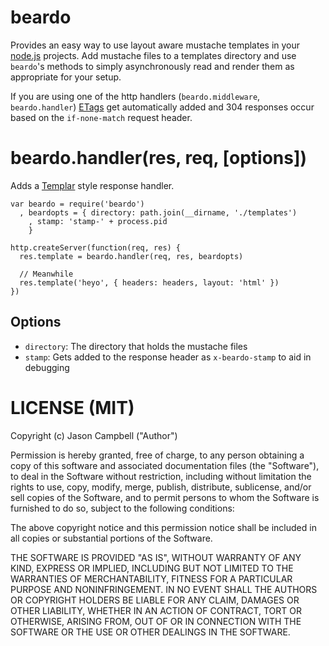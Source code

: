 # beardo

Provides an easy way to use layout aware mustache templates in your [node.js][node] projects. Add mustache files to a templates directory and use `beardo`'s methods to simply asynchronously read and render them as appropriate for your setup.

If you are using one of the http handlers (`beardo.middleware`, `beardo.handler`) [ETags][etags] get automatically added and 304 responses occur based on the `if-none-match` request header.

# beardo.handler(res, req, [options])

Adds a [Templar][templar] style response handler.

    var beardo = require('beardo')
      , beardopts = { directory: path.join(__dirname, './templates')
        , stamp: 'stamp-' + process.pid
        }

    http.createServer(function(req, res) {
      res.template = beardo.handler(req, res, beardopts)

      // Meanwhile
      res.template('heyo', { headers: headers, layout: 'html' })
    })

## Options

* `directory`: The directory that holds the mustache files
* `stamp`: Gets added to the response header as `x-beardo-stamp` to aid in debugging

# LICENSE (MIT)

Copyright (c) Jason Campbell ("Author")

Permission is hereby granted, free of charge, to any person obtaining a copy of this software and associated documentation files (the "Software"), to deal in the Software without restriction, including without limitation the rights to use, copy, modify, merge, publish, distribute, sublicense, and/or sell copies of the Software, and to permit persons to whom the Software is furnished to do so, subject to the following conditions:

The above copyright notice and this permission notice shall be included in all copies or substantial portions of the Software.

THE SOFTWARE IS PROVIDED "AS IS", WITHOUT WARRANTY OF ANY KIND, EXPRESS OR IMPLIED, INCLUDING BUT NOT LIMITED TO THE WARRANTIES OF MERCHANTABILITY, FITNESS FOR A PARTICULAR PURPOSE AND NONINFRINGEMENT. IN NO EVENT SHALL THE AUTHORS OR COPYRIGHT HOLDERS BE LIABLE FOR ANY CLAIM, DAMAGES OR OTHER LIABILITY, WHETHER IN AN ACTION OF CONTRACT, TORT OR OTHERWISE, ARISING FROM, OUT OF OR IN CONNECTION WITH THE SOFTWARE OR THE USE OR OTHER DEALINGS IN THE SOFTWARE.

[node]: http://nodejs.org
[etags]: #
[templar]: #